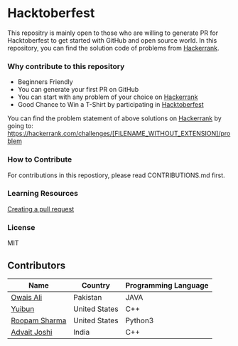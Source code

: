 # Hacktoberfest

This repositry is mainly open to those who are willing to generate PR for Hacktoberfest to get started with GitHub and open source world.
In this repository, you can find the solution code of problems from [Hackerrank](https://hackerrank.com).

### Why contribute to this repository
- Beginners Friendly
- You can generate your first PR on GitHub
- You can start with any problem of your choice on [Hackerrank](https://hackerrank.com)
- Good Chance to Win a T-Shirt by participating in [Hacktoberfest](hacktoberfest.digitalocean.com)

You can find the problem statement of above solutions on [Hackerrank](https://hackerrank.com) by going to:
https://hackerrank.com/challenges/[FILENAME_WITHOUT_EXTENSION]/problem

### How to Contribute
For contributions in this repostiory, please read CONTRIBUTIONS.md first.

### Learning Resources

[Creating a pull request](https://services.github.com/on-demand/intro-to-github/create-pull-request)

### License
MIT

## Contributors

| Name                                                              | Country               | Programming Language           |
|-------------------------------------------------------------------|-----------------------|--------------------------------|
| [Owais Ali](https://github.com/owaisalics/)                       | Pakistan              | JAVA                           |
| [Yuibun](https://github.com/yuibun/)                              | United States         | C++                            |
| [Roopam Sharma](https://github.com/RoopamSharma/)                 | United States         | Python3                        |
| [Advait Joshi](https://github.com/joshiadvait8/)                  | India                 | C++                            |
